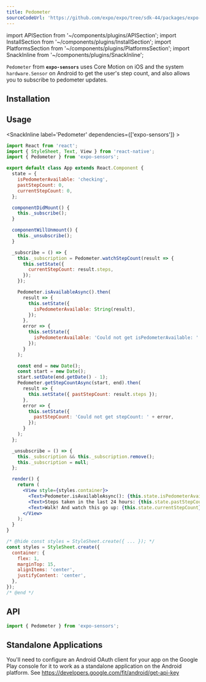 ```yaml
---
title: Pedometer
sourceCodeUrl: 'https://github.com/expo/expo/tree/sdk-44/packages/expo-sensors'
---
```


import APISection from '~/components/plugins/APISection';
import InstallSection from '~/components/plugins/InstallSection';
import PlatformsSection from '~/components/plugins/PlatformsSection';
import SnackInline from '~/components/plugins/SnackInline';

`Pedometer` from **`expo-sensors`** uses Core Motion on iOS and the system `hardware.Sensor` on Android to get the user's step count, and also allows you to subscribe to pedometer updates.

<PlatformsSection android emulator ios simulator />

## Installation

<InstallSection packageName="expo-sensors" />

## Usage

<SnackInline label='Pedometer' dependencies={['expo-sensors']} >

```jsx
import React from 'react';
import { StyleSheet, Text, View } from 'react-native';
import { Pedometer } from 'expo-sensors';

export default class App extends React.Component {
  state = {
    isPedometerAvailable: 'checking',
    pastStepCount: 0,
    currentStepCount: 0,
  };

  componentDidMount() {
    this._subscribe();
  }

  componentWillUnmount() {
    this._unsubscribe();
  }

  _subscribe = () => {
    this._subscription = Pedometer.watchStepCount(result => {
      this.setState({
        currentStepCount: result.steps,
      });
    });

    Pedometer.isAvailableAsync().then(
      result => {
        this.setState({
          isPedometerAvailable: String(result),
        });
      },
      error => {
        this.setState({
          isPedometerAvailable: 'Could not get isPedometerAvailable: ' + error,
        });
      }
    );

    const end = new Date();
    const start = new Date();
    start.setDate(end.getDate() - 1);
    Pedometer.getStepCountAsync(start, end).then(
      result => {
        this.setState({ pastStepCount: result.steps });
      },
      error => {
        this.setState({
          pastStepCount: 'Could not get stepCount: ' + error,
        });
      }
    );
  };

  _unsubscribe = () => {
    this._subscription && this._subscription.remove();
    this._subscription = null;
  };

  render() {
    return (
      <View style={styles.container}>
        <Text>Pedometer.isAvailableAsync(): {this.state.isPedometerAvailable}</Text>
        <Text>Steps taken in the last 24 hours: {this.state.pastStepCount}</Text>
        <Text>Walk! And watch this go up: {this.state.currentStepCount}</Text>
      </View>
    );
  }
}

/* @hide const styles = StyleSheet.create({ ... }); */
const styles = StyleSheet.create({
  container: {
    flex: 1,
    marginTop: 15,
    alignItems: 'center',
    justifyContent: 'center',
  },
});
/* @end */
```

</SnackInline>

## API

```js
import { Pedometer } from 'expo-sensors';
```

<APISection packageName="expo-pedometer" apiName="Pedometer" />

## Standalone Applications

You'll need to configure an Android OAuth client for your app on the Google Play console for it to work as a standalone application on the Android platform. See https://developers.google.com/fit/android/get-api-key
